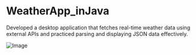 # WeatherApp_inJava
Developed a desktop application that fetches real-time weather data using external APIs and practiced parsing and
displaying JSON data effectively.


![Image](https://github.com/user-attachments/assets/5f053642-a6bb-4733-a14c-b71876fef334)
